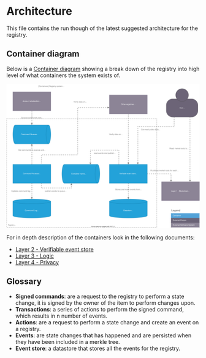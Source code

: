 # Architecture

This file contains the run though of the latest suggested architecture for the registry.

## Container diagram

Below is a [Container diagram](https://c4model.com/#ContainerDiagram) showing a break down of the registry into
high level of what containers the system exists of.

![C4 Container diagram](/doc/container_diagram.drawio.svg)

For in depth description of the containers look in the following documents:

- [Layer 2 - Verifiable event store](/doc/layer2_verifiable_event_store/README.md)
- [Layer 3 - Logic](/doc/layer3_logic/README.md)
- [Layer 4 - Privacy](/doc/layer4_privacy/README.md)

## Glossary

- **Signed commands**: are a request to the registry to perform a state change, it is signed by the owner of the item to perform changes upon.
- **Transactions**: a series of actions to perform the signed command, which results in n number of events.
- **Actions**: are a request to perform a state change and create an event on a registry.
- **Events**: are state changes that has happened and are persisted when they have been included in a merkle tree.
- **Event store**: a datastore that stores all the events for the registry.
